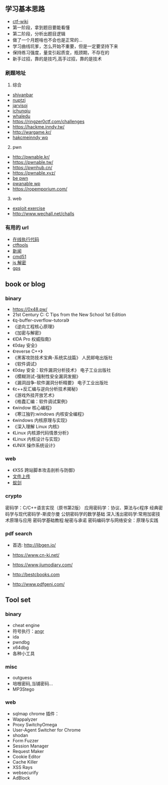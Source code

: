 ## 学习基本思路

- [ctf-wiki](https://ctf-wiki.github.io/ctf-wiki/)
- 第一阶段，拿到题目要能看懂
- 第二阶段，分析出题目逻辑
- 做了一个月题啥也不会也是正常的...
- 学习曲线坑爹，怎么开始不重要，但是一定要坚持下来
- 保持练习强度，量变引起质变，瓶颈期，不存在的
- 新手过招，靠的是技巧,高手过招，靠的是技术

### 刷题地址
1. 综合

- [shiyanbar](http://www.shiyanbar.com/ctf/)
- [nuptzj](http://ctf.nuptzj.cn/)
- [jarvisoj](https://www.jarvisoj.com/)
- [ichunqiu](https://www.ichunqiu.com/competition)
- [whaledu](http://www.whaledu.com/)
- https://ringzer0ctf.com/challenges
- https://hackme.inndy.tw/
- http://wargame.kr/
- [hakcmeinndy wp](http://carlstar.club/)


2. pwn

- http://pwnable.kr/
- https://pwnable.tw/
- https://pwnhub.cn/
- https://pwnable.xyz/
- [be pwn](https://haveibeenpwned.com/)
- [pwanable wp](https://bbs.ichunqiu.com/thread-46026-1-1.html)
- https://ropemporium.com/

3. web

- [exploit exercise](https://exploit-exercises.lains.space/)
- http://www.wechall.net/challs
### 有用的 url

- [在线执行代码](https://www.dooccn.com)
- [ctftools](https://www.ctftools.com/down)
- [新闻](https://www.sitedirsec.com/)
- [cmd51](http://www.xmd5.org/)
- [js 解密](http://tmxk.org/jother/)
- [gps](http://www.gpsspg.com/bs.htm)

## book or blog

### binary

- https://0x48.pw/
- 21st Century C: C Tips from the New School 1st Edition
- 《q-buffer-overflow-tutoral》
- 《逆向工程核心原理》
- 《加密与解密》
- 《IDA Pro 权威指南》
- 《0day 安全》
- 《reverse C++》
- 《黑客攻防技术宝典-系统实战篇》 人民邮电出版社
- 《软件调试》
- 《0day 安全：软件漏洞分析技术》 电子工业出版社
- 《模糊测试-强制性安全漏洞发掘》
- 《漏洞战争-软件漏洞分析精要》 电子工业出版社
- 《c++反汇编与逆向分析技术揭秘》
- 《游戏外挂开放艺术》
- 《格蠹汇编：软件调试案例》
- 《window 核心编程》
- 《寒江独钓:windows 内核安全编程》
- 《windows 内核原理与实现》
- 《深入理解 Linux 内核》
- 《Linux 内核源代码情景分析》
- 《Linux 内核设计与实现》
- 《UNIX 操作系统设计》

### web

- 《XSS 跨站脚本攻击剖析与防御》
- [文件上传](https://github.com/c0ny1/upload-labs)
- [蚁剑](https://github.com/AntSwordProject/antSword)


### crypto

密码学：C/C++语言实现（原书第2版）
应用密码学：协议、算法与c程序
经典密码学与现代密码学-斯皮尔曼
公钥密码学的数学基础
深入浅出密码学:常用加密技术原理与应用
密码学基础教程:秘密与承诺
密码编码学与网络安全：原理与实践
### pdf search

- 首选: http://libgen.io/
- https://www.cn-ki.net/

- https://www.jiumodiary.com/
- http://bestcbooks.com
- http://www.pdfgeni.com/

## Tool set

### binary

- cheat engine
- 符号执行：[angr](https://docs.angr.io)
- ida
- pwndbg
- x64dbg
- 各种小工具

### misc

- outguess
- 培根密码,当铺密码...
- MP3Stego

### web

- sqlmap
  chrome 插件：
- Wappalyzer
- Proxy SwitchyOmega
- User-Agent Switcher for Chrome
- shodan
- Form Fuzzer
- Session Manager
- Request Maker
- Cookie Editor
- Cache Killer
- XSS Rays
- websecurify
- AdBlock
